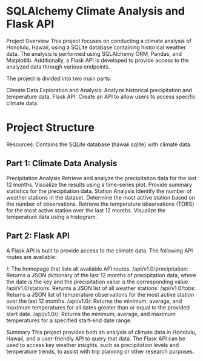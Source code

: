 # SQLAlchemy Climate Analysis and Flask API
Project Overview
This project focuses on conducting a climate analysis of Honolulu, Hawaii, using a SQLite database containing historical weather data. The analysis is performed using SQLAlchemy ORM, Pandas, and Matplotlib. Additionally, a Flask API is developed to provide access to the analyzed data through various endpoints.

The project is divided into two main parts:

Climate Data Exploration and Analysis: Analyze historical precipitation and temperature data.
Flask API: Create an API to allow users to access specific climate data.

# Project Structure
Resources: Contains the SQLite database (hawaii.sqlite) with climate data.

## Part 1: Climate Data Analysis
Precipitation Analysis
Retrieve and analyze the precipitation data for the last 12 months.
Visualize the results using a time-series plot.
Provide summary statistics for the precipitation data.
Station Analysis
Identify the number of weather stations in the dataset.
Determine the most active station based on the number of observations.
Retrieve the temperature observations (TOBS) for the most active station over the last 12 months.
Visualize the temperature data using a histogram.

## Part 2: Flask API
A Flask API is built to provide access to the climate data. The following API routes are available:

/: The homepage that lists all available API routes.
/api/v1.0/precipitation: Returns a JSON dictionary of the last 12 months of precipitation data, where the date is the key and the precipitation value is the corresponding value.
/api/v1.0/stations: Returns a JSON list of all weather stations.
/api/v1.0/tobs: Returns a JSON list of temperature observations for the most active station over the last 12 months.
/api/v1.0/<start>: Returns the minimum, average, and maximum temperatures for all dates greater than or equal to the provided start date.
/api/v1.0/<start>/<end>: Returns the minimum, average, and maximum temperatures for a specified start-end date range.

Summary
This project provides both an analysis of climate data in Honolulu, Hawaii, and a user-friendly API to query that data. The Flask API can be used to access key weather insights, such as precipitation levels and temperature trends, to assist with trip planning or other research purposes.

